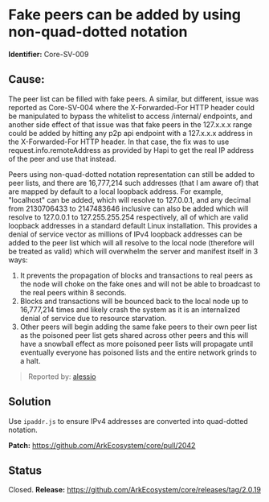 # Fake peers can be added by using non-quad-dotted notation
**Identifier:** Core-SV-009

## Cause: 

The peer list can be filled with fake peers. A similar, but different, issue was reported as Core-SV-004 where the X-Forwarded-For HTTP header could be manipulated to bypass the whitelist to access /internal/ endpoints, and another side effect of that issue was that fake peers in the 127.x.x.x range could be added by hitting any p2p api endpoint with a 127.x.x.x address in the X-Forwarded-For HTTP header. In that case, the fix was to use request.info.remoteAddress as provided by Hapi to get the real IP address of the peer and use that instead.

Peers using non-quad-dotted notation representation can still be added to peer lists, and there are 16,777,214 such addresses (that I am aware of) that are mapped by default to a local loopback address. For example, "localhost" can be added, which will resolve to 127.0.0.1, and any decimal from 2130706433 to 2147483646 inclusive can also be added which will resolve to 127.0.0.1 to 127.255.255.254 respectively, all of which are valid loopback addresses in a standard default Linux installation. This provides a denial of service vector as millions of IPv4 loopback addresses can be added to the peer list which will all resolve to the local node (therefore will be treated as valid) which will overwhelm the server and manifest itself in 3 ways:

1. It prevents the propagation of blocks and transactions to real peers as the node will choke on the fake ones and will not be able to broadcast to the real peers within 8 seconds.
2. Blocks and transactions will be bounced back to the local node up to 16,777,214 times and likely crash the system as it is an internalized denial of service due to resource starvation.
3. Other peers will begin adding the same fake peers to their own peer list as the poisoned peer list gets shared across other peers and this will have a snowball effect as more poisoned peer lists will propagate until eventually everyone has poisoned lists and the entire network grinds to a halt.


>Reported by: [alessio](https://github.com/alessiodf)

## Solution
Use `ipaddr.js` to ensure IPv4 addresses are converted into quad-dotted notation.

**Patch:** https://github.com/ArkEcosystem/core/pull/2042

## Status
Closed.
**Release:** https://github.com/ArkEcosystem/core/releases/tag/2.0.19
